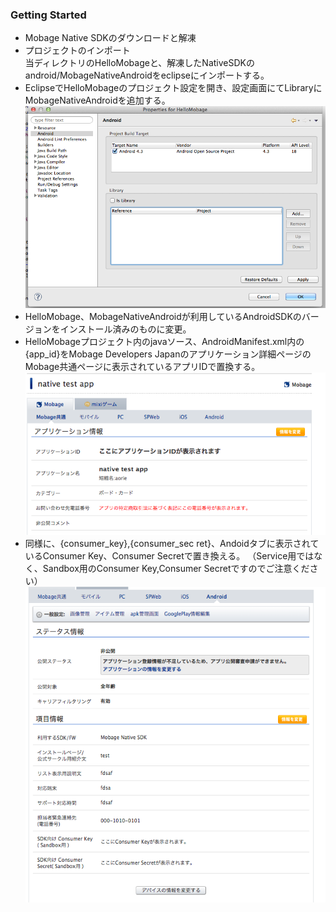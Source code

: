 ### Getting Started
- Mobage Native SDKのダウンロードと解凍
- プロジェクトのインポート  
当ディレクトリのHelloMobageと、解凍したNativeSDKのandroid/MobageNativeAndroidをeclipseにインポートする。
- EclipseでHelloMobageのプロジェクト設定を開き、設定画面にてLibraryにMobageNativeAndroidを追加する。  
![my image](project_setting.png)
- HelloMobage、MobageNativeAndroidが利用しているAndroidSDKのバージョンをインストール済みのものに変更。
- HelloMobageプロジェクト内のjavaソース、AndroidManifest.xml内の{app_id}をMobage Developers Japanのアプリケーション詳細ページのMobage共通ページに表示されているアプリIDで置換する。
![my image](app_id.png)
- 同様に、{consumer_key},{consumer_sec ret}、Andoidタブに表示されているConsumer Key、Consumer Secretで置き換える。  （Service用ではなく、Sandbox用のConsumer Key,Consumer Secretですのでご注意ください）
![my image](consumer_key.png)
